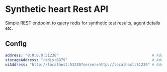 # Synthetic heart Rest API

Simple REST endpoint to query redis for synthetic test results, agent details etc.

## Config

```yaml
address: "0.0.0.0:51230"                                          # Address at which the rest api would run
storageAddress: "redis:6379"                                      # Address at which the storage is running
uiAddress: "http://localhost:51230?server=http://localhost:51230" # Address to redirect to when user requests /ui
```
